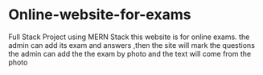 # Online-website-for-exams
Full Stack Project using MERN Stack
this website is for online exams. the admin can add its exam and answers ,then the site will mark the questions 
the admin can add the the exam by photo and the text will come from the photo
